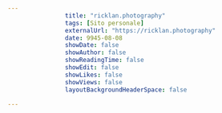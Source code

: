 ---
                title: "ricklan.photography"
                tags: [Sito personale]
                externalUrl: "https://ricklan.photography"
                date: 9945-08-08
                showDate: false
                showAuthor: false
                showReadingTime: false
                showEdit: false
                showLikes: false
                showViews: false
                layoutBackgroundHeaderSpace: false
                ---

